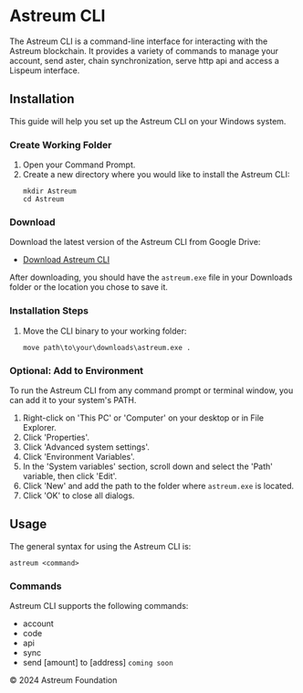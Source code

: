 # Astreum CLI

The Astreum CLI is a command-line interface for interacting with the Astreum blockchain. It provides a variety of commands to manage your account, send aster, chain synchronization, serve http api and access a Lispeum interface.

## Installation

This guide will help you set up the Astreum CLI on your Windows system.

### Create Working Folder

1. Open your Command Prompt.
2. Create a new directory where you would like to install the Astreum CLI:
   ```
   mkdir Astreum
   cd Astreum
   ```

### Download

Download the latest version of the Astreum CLI from Google Drive:

- [Download Astreum CLI](https://drive.google.com/file/d/1cORBmPOyrW-tBGuFWyWttz7GZquvPvYK/view?usp=sharing)

After downloading, you should have the `astreum.exe` file in your Downloads folder or the location you chose to save it.

### Installation Steps

1. Move the CLI binary to your working folder:
   ```
   move path\to\your\downloads\astreum.exe .
   ```

### Optional: Add to Environment

To run the Astreum CLI from any command prompt or terminal window, you can add it to your system's PATH.

1. Right-click on 'This PC' or 'Computer' on your desktop or in File Explorer.
2. Click 'Properties'.
3. Click 'Advanced system settings'.
4. Click 'Environment Variables'.
5. In the 'System variables' section, scroll down and select the 'Path' variable, then click 'Edit'.
6. Click 'New' and add the path to the folder where `astreum.exe` is located.
7. Click 'OK' to close all dialogs.

## Usage

The general syntax for using the Astreum CLI is:

    astreum <command>

### Commands

Astreum CLI supports the following commands:

- account
- code
- api
- sync
- send [amount] to [address] `coming soon`

© 2024 Astreum Foundation
